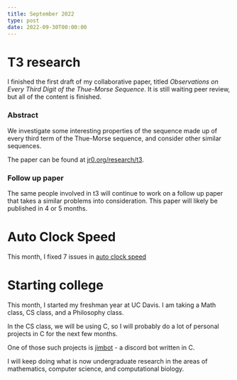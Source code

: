 ```yaml
---
title: September 2022
type: post
date: 2022-09-30T00:00:00
---
```


# T3 research
I finished the first draft of my collaborative paper, titled *Observations on Every Third Digit of the Thue-Morse Sequence*.
It is still waiting peer review, but all of the content is finished.


### Abstract
We investigate some interesting properties of the sequence made up of every third term of the Thue-Morse sequence, and consider other similar sequences.

The paper can be found at [jr0.org/research/t3](https://jr0.org/research/t3).

### Follow up paper
The same people involved in t3 will continue to work on a follow up paper that takes a similar problems into consideration.
This paper will likely be published in 4 or 5 months.

# Auto Clock Speed
This month, I fixed 7 issues in [auto clock speed](https://github.com/JakeRoggenbuck/auto-clock-speed)

# Starting college
This month, I started my freshman year at UC Davis.
I am taking a Math class, CS class, and a Philosophy class.

In the CS class, we will be using C, so I will probably do a lot of personal projects in C for the next few months.

One of those such projects is [jimbot](https://github.com/jakeroggenbuck/jimbot) - a discord bot written in C.

I will keep doing what is now undergraduate research in the areas of mathematics, computer science, and computational biology.
